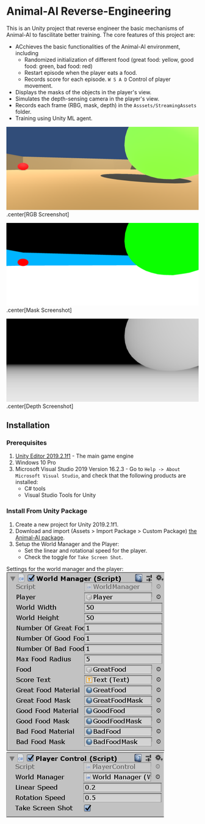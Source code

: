 # Animal-AI Reverse-Engineering

This is an Unity project that reverse engineer the basic mechanisms of Animal-AI to fascilitate better training. The core features of this project are:
* ACchieves the basic functionalities of the Animal-AI environment, including
    * Randomized initialization of different food (great food: yellow, good food: green, bad food: red)
    * Restart episode when the player eats a food.
    * Records score for each episode. `W S A D` Control of player movement.
* Displays the masks of the objects in the player's view.
* Simulates the depth-sensing camera in the player's view.
* Records each frame (RBG, mask, depth) in the `Asssets/StreamingAssets` folder.
* Training using Unity ML agent.

![alt text](ScreenShots/MainCamera_30.png).center[RGB Screenshot]

![alt text](ScreenShots/MaskCamera_30.png).center[Mask Screenshot]

![alt text](ScreenShots/DepthCamera_30.png).center[Depth Screenshot]

## Installation

### Prerequisites

1. [Unity Editor 2019.2.1f1](https://unity3d.com/get-unity/download) - The main game engine
2. Windows 10 Pro
3. Microsoft Visual Studio 2019 Version 16.2.3 - Go to `Help -> About Microsoft Visual Studio`, and check that the following products are installed:
    * C# tools
    * Visual Studio Tools for Unity

### Install From Unity Package

1. Create a new project for Unity 2019.2.1f1.
2. Download and import (Assets > Import Package > Custom Package) [the Animal-AI package](https://drive.google.com/file/d/1QaZW4PZxSU1aM6dKWdutAEgG-8Xns5lx/view?usp=sharing).
3. Setup the World Manager and the Player:
    * Set the linear and rotational speed for the player.
    * Check the toggle for `Take Screen Shot`.

Settings for the world manager and the player:
![alt text](ScreenShots/1.PNG)
![alt text](ScreenShots/0.PNG)